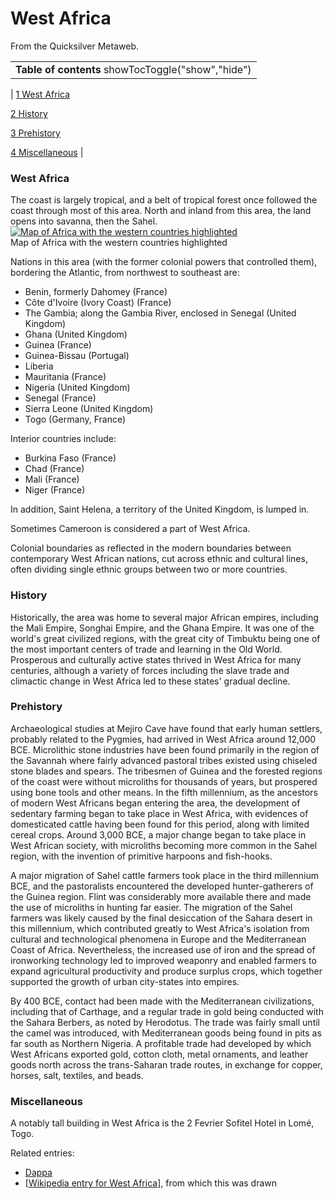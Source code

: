 
# West Africa

From the Quicksilver Metaweb.



|  |
| --- |
| **Table of contents** showTocToggle("show","hide") |
| 
[1 West Africa](/)


[2 History](/)


[3 Prehistory](/)


[4 Miscellaneous](/)
 |


### West Africa


The coast is largely tropical, and a belt of tropical forest once followed the coast through most of this area. North and inland from this area, the land opens into savanna, then the Sahel.
[![Map of Africa with the western countries highlighted](/web/20060726003951im_/http://www.metaweb.com/wiki/upload/9/93/Africa-countries-western.jpg)](map-of-africa-with-the-western-countries-highlighted)  
Map of Africa with the western countries highlighted

Nations in this area (with the former colonial powers that controlled them), bordering the Atlantic, from northwest to southeast are:

* Benin, formerly Dahomey (France)
* Côte d'Ivoire (Ivory Coast) (France)
* The Gambia; along the Gambia River, enclosed in Senegal (United Kingdom)
* Ghana (United Kingdom)
* Guinea (France)
* Guinea-Bissau (Portugal)
* Liberia
* Mauritania (France)
* Nigeria (United Kingdom)
* Senegal (France)
* Sierra Leone (United Kingdom)
* Togo (Germany, France)


Interior countries include:

* Burkina Faso (France)
* Chad (France)
* Mali (France)
* Niger (France)


In addition, Saint Helena, a territory of the United Kingdom, is lumped in.

Sometimes Cameroon is considered a part of West Africa.

Colonial boundaries as reflected in the modern boundaries between contemporary West African nations, cut across ethnic and cultural lines, often dividing single ethnic groups between two or more countries.

### History


Historically, the area was home to several major African empires, including the Mali Empire, Songhai Empire, and the Ghana Empire. It was one of the world's great civilized regions, with the great city of Timbuktu being one of the most important centers of trade and learning in the Old World. Prosperous and culturally active states thrived in West Africa for many centuries, although a variety of forces including the slave trade and climactic change in West Africa led to these states' gradual decline.

### Prehistory


Archaeological studies at Mejiro Cave have found that early human settlers, probably related to the Pygmies, had arrived in West Africa around 12,000 BCE. Microlithic stone industries have been found primarily in the region of the Savannah where fairly advanced pastoral tribes existed using chiseled stone blades and spears. The tribesmen of Guinea and the forested regions of the coast were without microliths for thousands of years, but prospered using bone tools and other means. In the fifth millennium, as the ancestors of modern West Africans began entering the area, the development of sedentary farming began to take place in West Africa, with evidences of domesticated cattle having been found for this period, along with limited cereal crops. Around 3,000 BCE, a major change began to take place in West African society, with microliths becoming more common in the Sahel region, with the invention of primitive harpoons and fish-hooks.

A major migration of Sahel cattle farmers took place in the third millennium BCE, and the pastoralists encountered the developed hunter-gatherers of the Guinea region. Flint was considerably more available there and made the use of microliths in hunting far easier. The migration of the Sahel farmers was likely caused by the final desiccation of the Sahara desert in this millennium, which contributed greatly to West Africa's isolation from cultural and technological phenomena in Europe and the Mediterranean Coast of Africa. Nevertheless, the increased use of iron and the spread of ironworking technology led to improved weaponry and enabled farmers to expand agricultural productivity and produce surplus crops, which together supported the growth of urban city-states into empires.

By 400 BCE, contact had been made with the Mediterranean civilizations, including that of Carthage, and a regular trade in gold being conducted with the Sahara Berbers, as noted by Herodotus. The trade was fairly small until the camel was introduced, with Mediterranean goods being found in pits as far south as Northern Nigeria. A profitable trade had developed by which West Africans exported gold, cotton cloth, metal ornaments, and leather goods north across the trans-Saharan trade routes, in exchange for copper, horses, salt, textiles, and beads.

### Miscellaneous


A notably tall building in West Africa is the 2 Fevrier Sofitel Hotel in Lomé, Togo.

Related entries:
* [Dappa](/dappa)
* [[Wikipedia entry for West Africa](/http-en-wikipedia-org-wiki-west-africa)], from which this was drawn
